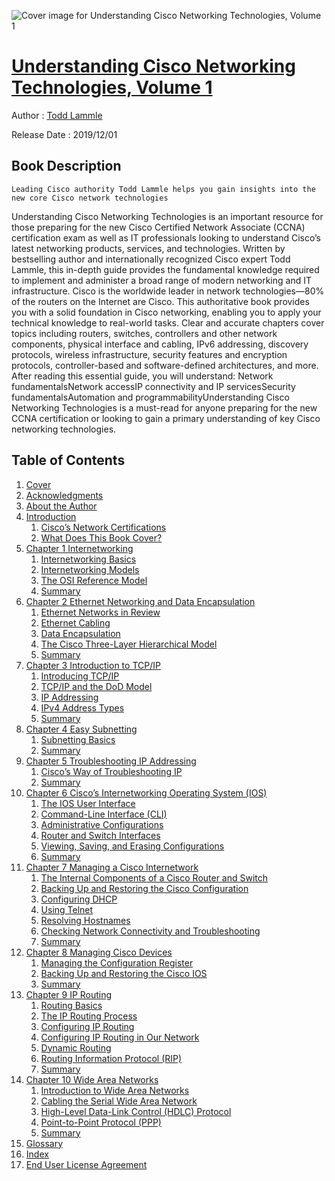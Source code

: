 ![Cover image for Understanding Cisco Networking Technologies, Volume 1](https://imgdetail.ebookreading.net/cover/cover/20201212/EB9781119659020.jpg)

[Understanding Cisco Networking Technologies, Volume 1](https://ebookreading.net/view/book/Understanding+Cisco+Networking+Technologies%2C+Volume+1-EB9781119659020_1.html "Understanding Cisco Networking Technologies, Volume 1")
====================================================================================================================

Author : [Todd Lammle](https://ebookreading.net/search/author/Todd+Lammle)

Release Date : 2019/12/01

Book Description
-----------------


    
    Leading Cisco authority Todd Lammle helps you gain insights into the new core Cisco network technologies
Understanding Cisco Networking Technologies is an important resource for those preparing for the new Cisco Certified Network Associate (CCNA) certification exam as well as IT professionals looking to understand Cisco’s latest networking products, services, and technologies. Written by bestselling author and internationally recognized Cisco expert Todd Lammle, this in-depth guide provides the fundamental knowledge required to implement and administer a broad range of modern networking and IT infrastructure.
Cisco is the worldwide leader in network technologies—80% of the routers on the Internet are Cisco. This authoritative book provides you with a solid foundation in Cisco networking, enabling you to apply your technical knowledge to real-world tasks. Clear and accurate chapters cover topics including routers, switches, controllers and other network components, physical interface and cabling, IPv6 addressing, discovery protocols, wireless infrastructure, security features and encryption protocols, controller-based and software-defined architectures, and more. After reading this essential guide, you will understand:
Network fundamentalsNetwork accessIP connectivity and IP servicesSecurity fundamentalsAutomation and programmabilityUnderstanding Cisco Networking Technologies&nbsp;is a must-read for anyone preparing for the new CCNA certification or looking to gain a primary understanding of key Cisco networking technologies.

  

Table of Contents
-----------------

1. [Cover](https://ebookreading.net/view/book/Understanding+Cisco+Networking+Technologies%2C+Volume+1-EB9781119659020_1.html)
1. [Acknowledgments](https://ebookreading.net/view/book/Understanding+Cisco+Networking+Technologies%2C+Volume+1-EB9781119659020_4.html)
1. [About the Author](https://ebookreading.net/view/book/Understanding+Cisco+Networking+Technologies%2C+Volume+1-EB9781119659020_5.html)
1. [Introduction](https://ebookreading.net/view/book/Understanding+Cisco+Networking+Technologies%2C+Volume+1-EB9781119659020_7.html)
    1. [Cisco’s Network Certifications](https://ebookreading.net/view/book/Understanding+Cisco+Networking+Technologies%2C+Volume+1-EB9781119659020_7.html#usec0002)
    1. [What Does This Book Cover?](https://ebookreading.net/view/book/Understanding+Cisco+Networking+Technologies%2C+Volume+1-EB9781119659020_7.html#usec0003)
1. [Chapter 1 Internetworking](https://ebookreading.net/view/book/Understanding+Cisco+Networking+Technologies%2C+Volume+1-EB9781119659020_8.html)
    1. [Internetworking Basics](https://ebookreading.net/view/book/Understanding+Cisco+Networking+Technologies%2C+Volume+1-EB9781119659020_8.html#usec0002)
    1. [Internetworking Models](https://ebookreading.net/view/book/Understanding+Cisco+Networking+Technologies%2C+Volume+1-EB9781119659020_8.html#usec0003)
    1. [The OSI Reference Model](https://ebookreading.net/view/book/Understanding+Cisco+Networking+Technologies%2C+Volume+1-EB9781119659020_8.html#usec0006)
    1. [Summary](https://ebookreading.net/view/book/Understanding+Cisco+Networking+Technologies%2C+Volume+1-EB9781119659020_8.html#usec0021)
1. [Chapter 2 Ethernet Networking and Data Encapsulation](https://ebookreading.net/view/book/Understanding+Cisco+Networking+Technologies%2C+Volume+1-EB9781119659020_9.html)
    1. [Ethernet Networks in Review](https://ebookreading.net/view/book/Understanding+Cisco+Networking+Technologies%2C+Volume+1-EB9781119659020_9.html#usec0002)
    1. [Ethernet Cabling](https://ebookreading.net/view/book/Understanding+Cisco+Networking+Technologies%2C+Volume+1-EB9781119659020_9.html#usec0012)
    1. [Data Encapsulation](https://ebookreading.net/view/book/Understanding+Cisco+Networking+Technologies%2C+Volume+1-EB9781119659020_9.html#usec0018)
    1. [The Cisco Three-Layer Hierarchical Model](https://ebookreading.net/view/book/Understanding+Cisco+Networking+Technologies%2C+Volume+1-EB9781119659020_9.html#usec0019)
    1. [Summary](https://ebookreading.net/view/book/Understanding+Cisco+Networking+Technologies%2C+Volume+1-EB9781119659020_9.html#usec0023)
1. [Chapter 3 Introduction to TCP/IP](https://ebookreading.net/view/book/Understanding+Cisco+Networking+Technologies%2C+Volume+1-EB9781119659020_10.html)
    1. [Introducing TCP/IP](https://ebookreading.net/view/book/Understanding+Cisco+Networking+Technologies%2C+Volume+1-EB9781119659020_10.html#usec0002)
    1. [TCP/IP and the DoD Model](https://ebookreading.net/view/book/Understanding+Cisco+Networking+Technologies%2C+Volume+1-EB9781119659020_10.html#usec0004)
    1. [IP Addressing](https://ebookreading.net/view/book/Understanding+Cisco+Networking+Technologies%2C+Volume+1-EB9781119659020_10.html#usec0032)
    1. [IPv4 Address Types](https://ebookreading.net/view/book/Understanding+Cisco+Networking+Technologies%2C+Volume+1-EB9781119659020_10.html#usec0048)
    1. [Summary](https://ebookreading.net/view/book/Understanding+Cisco+Networking+Technologies%2C+Volume+1-EB9781119659020_10.html#usec0053)
1. [Chapter 4 Easy Subnetting](https://ebookreading.net/view/book/Understanding+Cisco+Networking+Technologies%2C+Volume+1-EB9781119659020_11.html)
    1. [Subnetting Basics](https://ebookreading.net/view/book/Understanding+Cisco+Networking+Technologies%2C+Volume+1-EB9781119659020_11.html#usec0002)
    1. [Summary](https://ebookreading.net/view/book/Understanding+Cisco+Networking+Technologies%2C+Volume+1-EB9781119659020_11.html#usec0031)
1. [Chapter 5 Troubleshooting IP Addressing](https://ebookreading.net/view/book/Understanding+Cisco+Networking+Technologies%2C+Volume+1-EB9781119659020_12.html)
    1. [Cisco’s Way of Troubleshooting IP](https://ebookreading.net/view/book/Understanding+Cisco+Networking+Technologies%2C+Volume+1-EB9781119659020_12.html#usec0002)
    1. [Summary](https://ebookreading.net/view/book/Understanding+Cisco+Networking+Technologies%2C+Volume+1-EB9781119659020_12.html#usec0004)
1. [Chapter 6 Cisco’s Internetworking Operating System (IOS)](https://ebookreading.net/view/book/Understanding+Cisco+Networking+Technologies%2C+Volume+1-EB9781119659020_13.html)
    1. [The IOS User Interface](https://ebookreading.net/view/book/Understanding+Cisco+Networking+Technologies%2C+Volume+1-EB9781119659020_13.html#usec0002)
    1. [Command-Line Interface (CLI)](https://ebookreading.net/view/book/Understanding+Cisco+Networking+Technologies%2C+Volume+1-EB9781119659020_13.html#usec0006)
    1. [Administrative Configurations](https://ebookreading.net/view/book/Understanding+Cisco+Networking+Technologies%2C+Volume+1-EB9781119659020_13.html#usec0016)
    1. [Router and Switch Interfaces](https://ebookreading.net/view/book/Understanding+Cisco+Networking+Technologies%2C+Volume+1-EB9781119659020_13.html#usec0028)
    1. [Viewing, Saving, and Erasing Configurations](https://ebookreading.net/view/book/Understanding+Cisco+Networking+Technologies%2C+Volume+1-EB9781119659020_13.html#usec0033)
    1. [Summary](https://ebookreading.net/view/book/Understanding+Cisco+Networking+Technologies%2C+Volume+1-EB9781119659020_13.html#usec0042)
1. [Chapter 7 Managing a Cisco Internetwork](https://ebookreading.net/view/book/Understanding+Cisco+Networking+Technologies%2C+Volume+1-EB9781119659020_14.html)
    1. [The Internal Components of a Cisco Router and Switch](https://ebookreading.net/view/book/Understanding+Cisco+Networking+Technologies%2C+Volume+1-EB9781119659020_14.html#usec0002)
    1. [Backing Up and Restoring the Cisco&nbsp;Configuration](https://ebookreading.net/view/book/Understanding+Cisco+Networking+Technologies%2C+Volume+1-EB9781119659020_14.html#usec0004)
    1. [Configuring DHCP](https://ebookreading.net/view/book/Understanding+Cisco+Networking+Technologies%2C+Volume+1-EB9781119659020_14.html#usec0012)
    1. [Using Telnet](https://ebookreading.net/view/book/Understanding+Cisco+Networking+Technologies%2C+Volume+1-EB9781119659020_14.html#usec0015)
    1. [Resolving Hostnames](https://ebookreading.net/view/book/Understanding+Cisco+Networking+Technologies%2C+Volume+1-EB9781119659020_14.html#usec0020)
    1. [Checking Network Connectivity and Troubleshooting](https://ebookreading.net/view/book/Understanding+Cisco+Networking+Technologies%2C+Volume+1-EB9781119659020_14.html#usec0023)
    1. [Summary](https://ebookreading.net/view/book/Understanding+Cisco+Networking+Technologies%2C+Volume+1-EB9781119659020_14.html#usec0028)
1. [Chapter 8 Managing Cisco Devices](https://ebookreading.net/view/book/Understanding+Cisco+Networking+Technologies%2C+Volume+1-EB9781119659020_15.html)
    1. [Managing the Configuration Register](https://ebookreading.net/view/book/Understanding+Cisco+Networking+Technologies%2C+Volume+1-EB9781119659020_15.html#usec0002)
    1. [Backing Up and Restoring the Cisco IOS](https://ebookreading.net/view/book/Understanding+Cisco+Networking+Technologies%2C+Volume+1-EB9781119659020_15.html#usec0012)
    1. [Summary](https://ebookreading.net/view/book/Understanding+Cisco+Networking+Technologies%2C+Volume+1-EB9781119659020_15.html#usec0021)
1. [Chapter 9 IP Routing](https://ebookreading.net/view/book/Understanding+Cisco+Networking+Technologies%2C+Volume+1-EB9781119659020_16.html)
    1. [Routing Basics](https://ebookreading.net/view/book/Understanding+Cisco+Networking+Technologies%2C+Volume+1-EB9781119659020_16.html#usec0002)
    1. [The IP Routing Process](https://ebookreading.net/view/book/Understanding+Cisco+Networking+Technologies%2C+Volume+1-EB9781119659020_16.html#usec0003)
    1. [Configuring IP Routing](https://ebookreading.net/view/book/Understanding+Cisco+Networking+Technologies%2C+Volume+1-EB9781119659020_16.html#usec0006)
    1. [Configuring IP Routing in Our Network](https://ebookreading.net/view/book/Understanding+Cisco+Networking+Technologies%2C+Volume+1-EB9781119659020_16.html#usec0011)
    1. [Dynamic Routing](https://ebookreading.net/view/book/Understanding+Cisco+Networking+Technologies%2C+Volume+1-EB9781119659020_16.html#usec0018)
    1. [Routing Information Protocol (RIP)](https://ebookreading.net/view/book/Understanding+Cisco+Networking+Technologies%2C+Volume+1-EB9781119659020_16.html#usec0022)
    1. [Summary](https://ebookreading.net/view/book/Understanding+Cisco+Networking+Technologies%2C+Volume+1-EB9781119659020_16.html#usec0029)
1. [Chapter 10 Wide Area Networks](https://ebookreading.net/view/book/Understanding+Cisco+Networking+Technologies%2C+Volume+1-EB9781119659020_17.html)
    1. [Introduction to Wide Area Networks](https://ebookreading.net/view/book/Understanding+Cisco+Networking+Technologies%2C+Volume+1-EB9781119659020_17.html#usec0002)
    1. [Cabling the Serial Wide Area Network](https://ebookreading.net/view/book/Understanding+Cisco+Networking+Technologies%2C+Volume+1-EB9781119659020_17.html#usec0008)
    1. [High-Level Data-Link Control (HDLC) Protocol](https://ebookreading.net/view/book/Understanding+Cisco+Networking+Technologies%2C+Volume+1-EB9781119659020_17.html#usec0011)
    1. [Point-to-Point Protocol (PPP)](https://ebookreading.net/view/book/Understanding+Cisco+Networking+Technologies%2C+Volume+1-EB9781119659020_17.html#usec0012)
    1. [Summary](https://ebookreading.net/view/book/Understanding+Cisco+Networking+Technologies%2C+Volume+1-EB9781119659020_17.html#usec0027)
1. [Glossary](https://ebookreading.net/view/book/Understanding+Cisco+Networking+Technologies%2C+Volume+1-EB9781119659020_18.html)
1. [Index](https://ebookreading.net/view/book/Understanding+Cisco+Networking+Technologies%2C+Volume+1-EB9781119659020_19.html)
1. [End User License Agreement](https://ebookreading.net/view/book/Understanding+Cisco+Networking+Technologies%2C+Volume+1-EB9781119659020_20.html)
